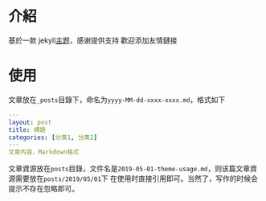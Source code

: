 # 介紹

基於一款 jekyll[主题](https://github.com/TMaize/tmaize-blog)，感谢提供支持
歡迎添加友情鏈接

# 使用

文章放在`_posts`目錄下，命名为`yyyy-MM-dd-xxxx-xxxx.md`，格式如下

```yaml
---
layout: post
title: 標題
categories: [分类1, 分类2]
---
文章内容，Markdown格式
```

文章資源放在`posts`目錄，文件名是`2019-05-01-theme-usage.md`，则该篇文章資源需要放在`posts/2019/05/01`下
在使用时直接引用即可。当然了，写作的时候会提示不存在忽略即可。
